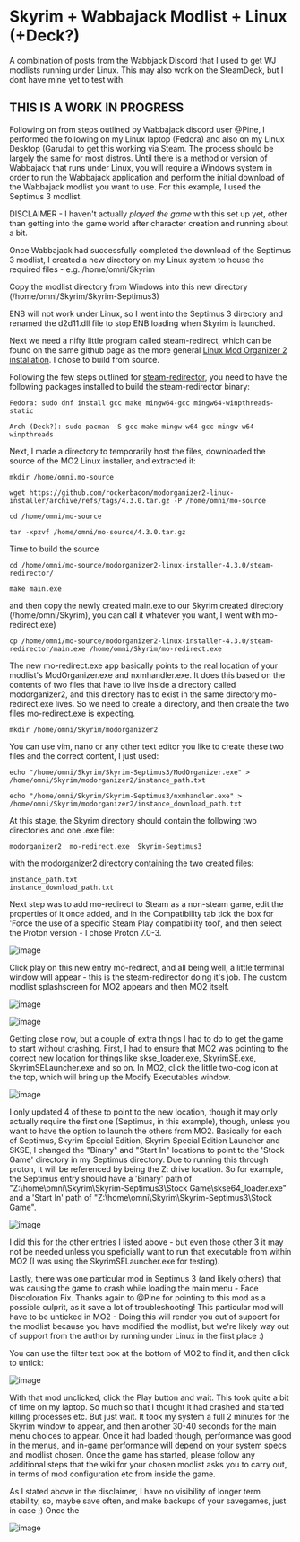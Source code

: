 # Skyrim + Wabbajack Modlist + Linux (+Deck?)
A combination of posts from the Wabbjack Discord that I used to get WJ modlists running under Linux. This may also work on the SteamDeck, but I dont have mine yet to test with.

## THIS IS A WORK IN PROGRESS

Following on from steps outlined by Wabbajack discord user @Pine, I performed the following on my Linux laptop (Fedora) and also on my Linux Desktop (Garuda) to get this working via Steam. The process should be largely the same for most distros. 
Until there is a method or version of Wabbajack that runs under Linux, you will require a Windows system in order to run the Wabbajack application and perform the initial download of the Wabbajack modlist you want to use. For this example, I used the Septimus 3 modlist.

DISCLAIMER - I haven't actually *played the game* with this set up yet, other than getting into the game world after character creation and running about a bit.

Once Wabbajack had successfully completed the download of the Septimus 3 modlist, I created a new directory on my Linux system to house the required files - e.g. /home/omni/Skyrim

Copy the modlist directory from Windows into this new directory (/home/omni/Skyrim/Skyrim-Septimus3)

ENB will not work under Linux, so I went into the Septimus 3 directory and renamed the d2d11.dll file to stop ENB loading when Skyrim is launched.

Next we need a nifty little program called steam-redirect, which can be found on the same github page as the more general [Linux Mod Organizer 2 installation](https://github.com/rockerbacon/modorganizer2-linux-installer). I chose to build from source.

Following the few steps outlined for [steam-redirector](https://github.com/rockerbacon/modorganizer2-linux-installer/tree/master/steam-redirector), you need to have the following packages installed to build the steam-redirector binary: 

```
Fedora: sudo dnf install gcc make mingw64-gcc mingw64-winpthreads-static

Arch (Deck?): sudo pacman -S gcc make mingw-w64-gcc mingw-w64-winpthreads
```

Next, I made a directory to temporarily host the files, downloaded the source of the MO2 Linux installer, and extracted it:

```
mkdir /home/omni.mo-source

wget https://github.com/rockerbacon/modorganizer2-linux-installer/archive/refs/tags/4.3.0.tar.gz -P /home/omni/mo-source

cd /home/omni/mo-source

tar -xpzvf /home/omni/mo-source/4.3.0.tar.gz
```

Time to build the source

```
cd /home/omni/mo-source/modorganizer2-linux-installer-4.3.0/steam-redirector/

make main.exe
```

and then copy the newly created main.exe to our Skyrim created directory (/home/omni/Skyrim), you can call it whatever you want, I went with mo-redirect.exe)

```
cp /home/omni/mo-source/modorganizer2-linux-installer-4.3.0/steam-redirector/main.exe /home/omni/Skyrim/mo-redirect.exe
```

The new mo-redirect.exe app basically points to the real location of your modlist's ModOrganizer.exe and nxmhandler.exe. It does this based on the contents of two files that have to live inside a directory called modorganizer2, and this directory has to exist in the same directory mo-redirect.exe lives. So we need to create a directory, and then create the two files mo-redirect.exe is expecting.

```
mkdir /home/omni/Skyrim/modorganizer2
```

You can use vim, nano or any other text editor you like to create these two files and the correct content, I just used:

```
echo "/home/omni/Skyrim/Skyrim-Septimus3/ModOrganizer.exe" > /home/omni/Skyrim/modorganizer2/instance_path.txt

echo "/home/omni/Skyrim/Skyrim-Septimus3/nxmhandler.exe" > /home/omni/Skyrim/modorganizer2/instance_download_path.txt
```

At this stage, the Skyrim directory should contain the following two directories and one .exe file:

```
modorganizer2  mo-redirect.exe  Skyrim-Septimus3
```

with the modorganizer2 directory containing the two created files:

```
instance_path.txt
instance_download_path.txt
```

Next step was to add mo-redirect to Steam as a non-steam game, edit the properties of it once added, and in the Compatibility tab tick the box for 'Force the use of a specific Steam Play compatibility tool', and then select the Proton version - I chose Proton 7.0-3.

![image](https://user-images.githubusercontent.com/110171124/181563703-484cca11-4c48-438b-ad1c-c332779a242f.png)

Click play on this new entry mo-redirect, and all being well, a little terminal window will appear - this is the steam-redirector doing it's job. The custom modlist splashscreen for MO2 appears and then MO2 itself. 

![image](https://user-images.githubusercontent.com/110171124/181574124-776fde2f-35b4-4987-9fed-efc32eda7937.png)

![image](https://user-images.githubusercontent.com/110171124/181574661-c58922a0-09be-4062-b76d-5c99d1394705.png)

Getting close now, but a couple of extra things I had to do to get the game to start without crashing. First, I had to ensure that MO2 was pointing to the correct new location for things like skse_loader.exe, SkyrimSE.exe, SkyrimSELauncher.exe and so on. In MO2, click the little two-cog icon at the top, which will bring up the Modify Executables window. 

![image](https://user-images.githubusercontent.com/110171124/181569435-99b953ff-bb0a-4da7-aab8-4e76b5d0f3d6.png)

I only updated 4 of these to point to the new location, though it may only actually require the first one (Septimus, in this example), though, unless you want to have the option to launch the others from MO2. Basically for each of Septimus, Skyrim Special Edition, Skyrim Special Edition Launcher and SKSE, I changed the "Binary" and "Start In" locations to point to the 'Stock Game' directory in my Septimus directory. Due to running this through proton, it will be referenced by being the Z: drive location. So for example, the Septimus entry should have a 'Binary' path of "Z:\home\omni\Skyrim\Skyrim-Septimus3\Stock Game\skse64_loader.exe" and a 'Start In' path of "Z:\home\omni\Skyrim\Skyrim-Septimus3\Stock Game".

![image](https://user-images.githubusercontent.com/110171124/181573956-5424bb8c-7ea6-4267-9a69-e01cdcd8aa2d.png)

I did this for the other entries I listed above - but even those other 3 it may not be needed unless you speficially want to run that executable from within MO2 (I was using the SkyrimSELauncher.exe for testing).

Lastly, there was one particular mod in Septimus 3 (and likely others) that was causing the game to crash while loading the main menu - Face Discoloration Fix. Thanks again to @Pine for pointing to this mod as a possible culprit, as it save a lot of troubleshooting! This particular mod will have to be unticked in MO2 - Doing this will render you out of support for the modlist because you have modified the modlist, but we're likely way out of support from the author by running under Linux in the first place :) 

You can use the filter text box at the bottom of MO2 to find it, and then click to untick:

![image](https://user-images.githubusercontent.com/110171124/181570341-34ec4a80-94c3-4b8f-b639-4e010a2366ad.png)

With that mod unclicked, click the Play button and wait. This took quite a bit of time on my laptop. So much so that I thought it had crashed and started killing processes etc. But just wait. It took my system a full 2 minutes for the Skyrim window to appear, and then another 30-40 seconds for the main menu choices to appear. Once it had loaded though, performance was good in the menus, and in-game performance will depend on your system specs and modlist chosen. Once the game has started, please follow any additional steps that the wiki for your chosen modlist asks you to carry out, in terms of mod configuration etc from inside the game.

As I stated above in the disclaimer, I have no visibility of longer term stability, so, maybe save often, and make backups of your savegames, just in case ;) Once the 

![image](https://user-images.githubusercontent.com/110171124/181572624-22e6e74c-6117-4a90-88a7-fc6ed5683a06.png)
